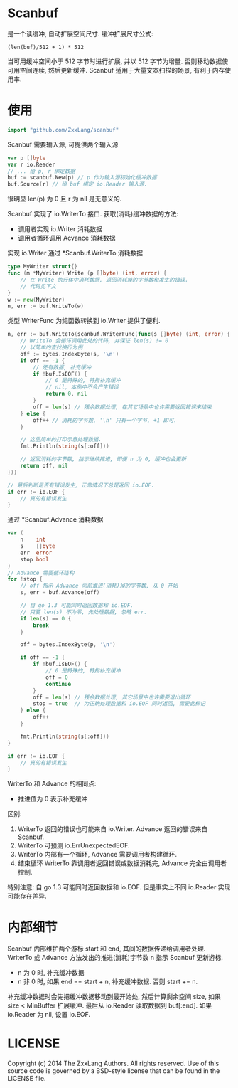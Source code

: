 Scanbuf
=======

是一个读缓冲, 自动扩展空间尺寸.
缓冲扩展尺寸公式:
```
(len(buf)/512 + 1) * 512
```
当可用缓冲空间小于 512 字节时进行扩展, 并以 512 字节为增量.
否则移动数据使可用空间连续, 然后更新缓冲.
Scanbuf 适用于大量文本扫描的场景, 有利于内存使用率.

使用
====

```go
import "github.com/ZxxLang/scanbuf"
```

Scanbuf 需要输入源, 可提供两个输入源
```go
var p []byte
var r io.Reader
// ... 给 p, r 绑定数据
buf := scanbuf.New(p) // p 作为输入源初始化缓冲数据
buf.Source(r) // 给 buf 绑定 io.Reader 输入源.
```
很明显 len(p) 为 0 且 r 为 nil 是无意义的.

Scanbuf 实现了 io.WriterTo 接口. 获取(消耗)缓冲数据的方法:

* 调用者实现 io.Writer 消耗数据
* 调用者循环调用 Acvance 消耗数据

实现 io.Writer 通过 *Scanbuf.WriterTo 消耗数据
```go
type MyWriter struct{}
func (m *MyWriter) Write (p []byte) (int, error) {
    // 在 Write 执行体中消耗数据, 返回消耗掉的字节数和发生的错误.
    // 代码见下文
}
w := new(MyWriter)
n, err := buf.WriteTo(w)
```

类型 WriterFunc 为纯函数转换到 io.Writer 提供了便利.
```go
n, err := buf.WriteTo(scanbuf.WriterFunc(func(s []byte) (int, error) {
    // WriteTo 会循环调用此处的代码, 并保证 len(s) != 0
    // 以简单的查找换行为例
    off := bytes.IndexByte(s, '\n')
    if off == -1 {
        // 还有数据, 补充缓冲
        if !buf.IsEOF() {
            // 0 是特殊的, 特指补充缓冲
            // nil, 本例中不会产生错误
            return 0, nil
        }
        off = len(s) // 残余数据处理, 在其它场景中也许需要返回错误来结束
    } else {
        off++ // 消耗的字节数, '\n' 只有一个字节, +1 即可.
    }

    // 这里简单的打印示意处理数据.
    fmt.Println(string(s[:off]))

    // 返回消耗的字节数, 指示继续推进, 即便 n 为 0, 缓冲也会更新
    return off, nil
}))

// 最后判断是否有错误发生, 正常情况下总是返回 io.EOF.
if err != io.EOF {
    // 真的有错误发生
}
```

通过 *Scanbuf.Advance 消耗数据
```go
var (
    n    int
    s    []byte
    err  error
    stop bool
)
// Advance 需要循环结构
for !stop {
    // off 指示 Advance 向前推进(消耗)掉的字节数, 从 0 开始
    s, err = buf.Advance(off)

    // 自 go 1.3 可能同时返回数据和 io.EOF.
    // 只要 len(s) 不为零, 先处理数据, 忽略 err.
    if len(s) == 0 {
        break
    }

    off = bytes.IndexByte(p, '\n')

    if off == -1 {
        if !buf.IsEOF() {
            // 0 是特殊的, 特指补充缓冲
            off = 0
            continue
        }
        off = len(s) // 残余数据处理, 其它场景中也许需要退出循环
        stop = true  // 为正确处理数据和 io.EOF 同时返回, 需要此标记
    } else {
        off++
    }

    fmt.Println(string(s[:off]))
}

if err != io.EOF {
    // 真的有错误发生
}
```

WriterTo 和 Advance 的相同点:

* 推进值为 0 表示补充缓冲

区别:

1. WriterTo 返回的错误也可能来自 io.Writer. Advance 返回的错误来自 Scanbuf.
2. WriterTo 可预测 io.ErrUnexpectedEOF.
3. WriterTo 内部有一个循环, Advance 需要调用者构建循环.
4. 结束循环 WriterTo 靠调用者返回错误或数据消耗完, Advance 完全由调用者控制.

特别注意:
自 go 1.3 可能同时返回数据和 io.EOF. 但是事实上不同 io.Reader 实现可能存在差异.

内部细节
========

Scanbuf 内部维护两个游标 start 和 end, 其间的数据传递给调用者处理.
WriterTo 或 Advance 方法发出的推进(消耗)字节数 n 指示 Scanbuf 更新游标.

* n 为 0 时, 补充缓冲数据
* n 非 0 时, 如果 end == start + n, 补充缓冲数据. 否则 start += n.

补充缓冲数据时会先把缓冲数据移动到最开始处, 然后计算剩余空间 size, 如果 size < MinBuffer 扩展缓冲. 最后从 io.Reader 读取数据到 buf[:end]. 如果 io.Reader 为 nil, 设置 io.EOF.

LICENSE
=======
Copyright (c) 2014 The ZxxLang Authors. All rights reserved.
Use of this source code is governed by a BSD-style
license that can be found in the LICENSE file.

